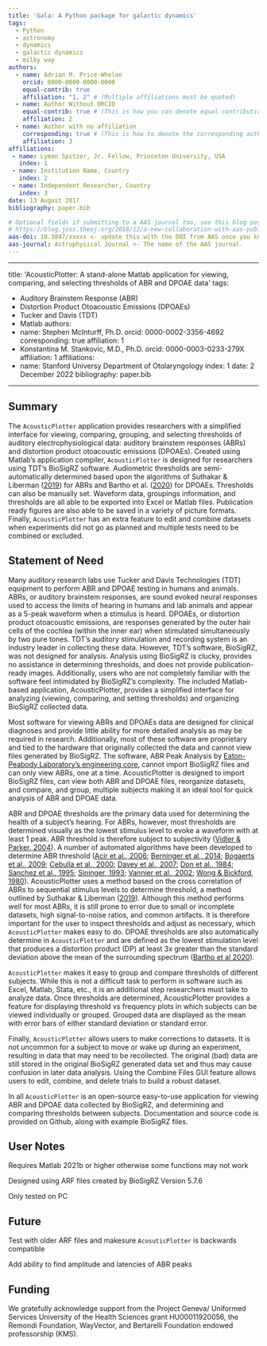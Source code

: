 ```yaml
---
title: 'Gala: A Python package for galactic dynamics'
tags:
  - Python
  - astronomy
  - dynamics
  - galactic dynamics
  - milky way
authors:
  - name: Adrian M. Price-Whelan
    orcid: 0000-0000-0000-0000
    equal-contrib: true
    affiliation: "1, 2" # (Multiple affiliations must be quoted)
  - name: Author Without ORCID
    equal-contrib: true # (This is how you can denote equal contributions between multiple authors)
    affiliation: 2
  - name: Author with no affiliation
    corresponding: true # (This is how to denote the corresponding author)
    affiliation: 3
affiliations:
 - name: Lyman Spitzer, Jr. Fellow, Princeton University, USA
   index: 1
 - name: Institution Name, Country
   index: 2
 - name: Independent Researcher, Country
   index: 3
date: 13 August 2017
bibliography: paper.bib

# Optional fields if submitting to a AAS journal too, see this blog post:
# https://blog.joss.theoj.org/2018/12/a-new-collaboration-with-aas-publishing
aas-doi: 10.3847/xxxxx <- update this with the DOI from AAS once you know it.
aas-journal: Astrophysical Journal <- The name of the AAS journal.
---
```



---
title: 'AcousticPlotter: A stand-alone Matlab application for viewing, comparing, and selecting thresholds of ABR and DPOAE data'
tags:
  - Auditory Brainstem Response (ABR)
  - Distortion Product Otoacoustic Emissions (DPOAEs)
  - Tucker and Davis (TDT)
  - Matlab
authors:
  - name: Stephen McInturff, Ph.D.
    orcid: 0000-0002-3356-4692
    corresponding: true
    affiliation: 1  
  - Konstantina M. Stankovic, M.D., Ph.D. 
    orcid: 0000-0003-0233-279X
    affiliation: 1
affiliations:
  - name: Stanford Universy Department of Otolaryngology
    index: 1
date: 2 December 2022
bibliography: paper.bib
---


## Summary

The `AcousticPlotter` application provides researchers with a simplified interface for viewing, comparing, grouping, and selecting thresholds of auditory electrophysiological data: auditory brainstem responses (ABRs) and distortion product otoacoustic emissions (DPOAEs). Created using Matlab’s application compiler, `AcousticPlotter` is designed for researchers using TDT’s BioSigRZ software. Audiometric thresholds are semi-automatically determined based upon the algorithms of Suthakar & Liberman ([2019](https://doi.org/10.1016/j.heares.2019.107782)) for ABRs and Bartho et al. ([2020](https://github.com/CDTbot/CDTbot)) for DPOAEs. Thresholds can also be manually set. Waveform data, groupings information, and thresholds are all able to be exported into Excel or Matlab files. Publication ready figures are also able to be saved in a variety of picture formats. Finally, `AcousticPlotter` has an extra feature to edit and combine datasets when experiments did not go as planned and multiple tests need to be combined or excluded. 

## Statement of Need

Many auditory research labs use Tucker and Davis Technologies (TDT) equipment to perform ABR and DPOAE testing in humans and animals. ABRs, or auditory brainstem responses, are sound evoked neural responses used to access the limits of hearing in humans and lab animals and appear as a 5-peak waveform when a stimulus is heard. DPOAEs, or distortion product otoacoustic emissions, are responses generated by the outer hair cells of the cochlea (within the inner ear) when stimulated simultaneously by two pure tones. TDT’s auditory stimulation and recording system is an industry leader in collecting these data. However, TDT’s software, BioSigRZ, was not designed for analysis. Analysis using BioSigRZ is clucky, provides no assistance in determining thresholds, and does not provide publication-ready images. Additionally, users who are not completely familiar with the software feel intimidated by BioSigRZ’s complexity. The included Matlab-based application, AcousticPlotter, provides a simplified interface for analyzing (viewing, comparing, and setting thresholds) and organizing BioSigRZ collected data.

Most software for viewing ABRs and DPOAEs data are designed for clinical diagnoses and provide little ability for more detailed analysis as may be required in research. Additionally, most of these software are proprietary and tied to the hardware that originally collected the data and cannot view files generated by BioSigRZ. The software, ABR Peak Analysis by [Eaton-Peabody Laboratory’s engineering core](https://www.masseyeandear.org/research/otolaryngology/eaton-peabody-laboratories/engineering-core), cannot import BioSigRZ files and can only view ABRs, one at a time. AcousticPlotter is designed to import BioSigRZ files, can view both ABR and DPOAE files, reorganize datasets, and compare, and group, multiple subjects making it an ideal tool for quick analysis of ABR and DPOAE data.
    
ABR and DPOAE thresholds are the primary data used for determining the health of a subject’s hearing. For ABRs, however, most thresholds are determined visually as the lowest stimulus level to evoke a waveform with at least 1 peak. ABR threshold is therefore subject to subjectivity 
([Vidler & Parker, 2004](https://pubmed.ncbi.nlm.nih.gov/15515641/)). A number of automated algorithms have been developed to determine ABR threshold 
([Acir et al., 2006](https://doi.org/10.1016/j.engappai.2005.08.004); 
[Berninger et al., 2014](https://pubmed.ncbi.nlm.nih.gov/24557002/); 
[Bogaerts et al., 2009](https://pubmed.ncbi.nlm.nih.gov/19706195/); 
[Cebulla et al., 2000](https://pubmed.ncbi.nlm.nih.gov/10718676/); 
[Davey et al., 2007](https://pubmed.ncbi.nlm.nih.gov/16930965/); 
[Don et al., 1984](https://pubmed.ncbi.nlm.nih.gov/6523040/); 
[Sanchez et al., 1995](https://pubmed.ncbi.nlm.nih.gov/7490163/); 
[Sininger, 1993](https://pubmed.ncbi.nlm.nih.gov/8444334/); 
[Vannier et al., 2002](https://pubmed.ncbi.nlm.nih.gov/12069764/); 
[Wong & Bickford, 1980](https://pubmed.ncbi.nlm.nih.gov/6159189/)). 
AcousticPlotter uses a method based on the cross correlation of ABRs to sequential stimulus levels to determine threshold, a method outlined by Suthakar & Liberman ([2019](https://doi.org/10.1016/j.heares.2019.107782)). Although this method performs well for most ABRs, it is still prone to error due to small or incomplete datasets, high signal-to-noise ratios, and common artifacts. It is therefore important for the user to inspect thresholds and adjust as necessary, which `AcousticPlotter` makes easy to do. DPOAE thresholds are also automatically determine in `AcousticPlotter` and are defined as the lowest stimulation level that produces a distortion product (DP) at least 3x greater than the standard deviation above the mean of the surrounding spectrum ([Bartho et al 2020](https://github.com/CDTbot/CDTbot)). 
    
`AcousticPlotter` makes it easy to group and compare thresholds of different subjects. While this is not a difficult task to perform in software such as Excel, Matlab, Stata, etc., it is an additional step researchers must take to analyze data. Once thresholds are determined, AcousticPlotter provides a feature for displaying threshold vs frequency plots in which subjects can be viewed individually or grouped. Grouped data are displayed as the mean with error bars of either standard deviation or standard error.
	
Finally, `AcousticPlotter` allows users to make corrections to datasets. It is not uncommon for a subject to move or wake up during an experiment, resulting in data that may need to be recollected. The original (bad) data are still stored in the original BioSigRZ generated data set and thus may cause confusion in later data analysis. Using the Combine Files GUI feature allows users to edit, combine, and delete trials to build a robust dataset.
    
In all `AcousticPlotter` is an open-source easy-to-use application for viewing ABR and DPOAE data collected by BioSigRZ, and determining and comparing thresholds between subjects. Documentation and source code is provided on Github, along with example BioSigRZ files. 


## User Notes

Requires Matlab 2021b or higher otherwise some functions may not work

Designed using ARF files created by BioSigRZ Version 5.7.6

Only tested on PC

## Future

Test with older ARF files and makesure `AcosuticPlotter` is backwards compatible

Add ability to find amplitude and latencies of ABR peaks

## Funding

We gratefully acknowledge support from the Project Geneva/ Uniformed Services University of the Health Sciences grant HU00011920056, the Remondi Foundation, WayVector, and Bertarelli Foundation endowed professorship (KMS).
